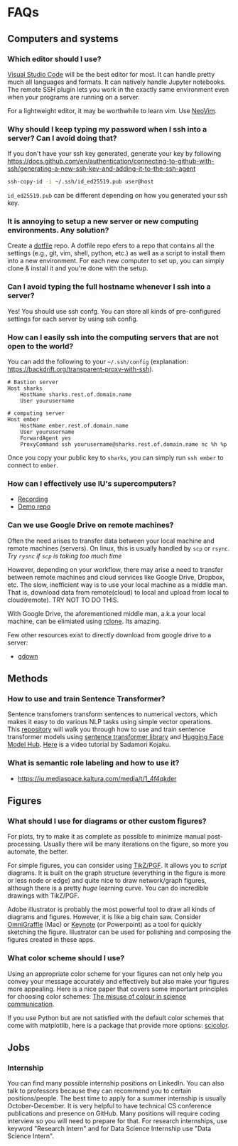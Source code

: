 # FAQs

## Computers and systems 

### Which editor should I use?

[Visual Studio Code](https://code.visualstudio.com) will be the best editor for most. It can handle pretty much all languages and formats. It can natively handle Jupyter notebooks. The remote SSH plugin lets you work in the exactly same environment even when your programs are running on a server. 

For a lightweight editor, it may be worthwhile to learn vim. Use [NeoVim](https://neovim.io). 

### Why should I keep typing my password when I ssh into a server? Can I avoid doing that?

If you don't have your ssh key generated, generate your key by following https://docs.github.com/en/authentication/connecting-to-github-with-ssh/generating-a-new-ssh-key-and-adding-it-to-the-ssh-agent 

```sh
ssh-copy-id -i ~/.ssh/id_ed25519.pub user@host
```

`id_ed25519.pub` can be different depending on how you generated your ssh key. 


### It is annoying to setup a new server or new computing environments. Any solution? 

Create a [dotfile](https://dotfiles.github.io) repo. A dotfile repo efers to a repo that contains all the settings (e.g., git, vim, shell, python, etc.) as well as a script to install them into a new environment. For each new computer to set up, you can simply clone & install it and you're done with the setup. 


### Can I avoid typing the full hostname whenever I ssh into a server?

Yes! You should use ssh confg. You can store all kinds of pre-configured settings for each server by using ssh config. 


### How can I easily ssh into the computing servers that are not open to the world?

You can add the following to your `~/.ssh/config` (explanation: https://backdrift.org/transparent-proxy-with-ssh).

```
# Bastion server
Host sharks
    HostName sharks.rest.of.domain.name
    User yourusername

# computing server
Host ember
    HostName ember.rest.of.domain.name
    User yourusername
    ForwardAgent yes
    ProxyCommand ssh yourusername@sharks.rest.of.domain.name nc %h %p
```

Once you copy your public key to `sharks`, you can simply run `ssh ember` to connect to `ember`. 

### How can I effectively use IU's supercomputers?

- [Recording](https://iu.mediaspace.kaltura.com/media/t/1_dr5mq1ek)
- [Demo repo](https://github.com/yangkcatiu/workflowdemo)

### Can we use Google Drive on remote machines? 

Often the need arises to transfer data between your local machine and remote machines (servers). On linux, this is usually handled by `scp` or `rsync`.  *Try `rysnc` if `scp` is taking too much time*

However, depending on your workflow, there may arise a need to transfer between remote machines and cloud services like Google Drive, Dropbox, etc. The slow, inefficient way is to use your local machine as a middle man. 
That is, download data from remote(cloud) to local and upload from local to cloud(remote). TRY NOT TO DO THIS. 

With Google Drive, the aforementioned middle man, a.k.a your local machine, can be elimiated using [rclone](https://rclone.org/drive/). Its amazing. 

Few other resources exist to directly download from google drive to a server:  
* [gdown](https://github.com/wkentaro/gdown)

## Methods

### How to use and train Sentence Transformer?

Sentence transfomers transform sentences to numerical vectors, which makes it easy to do various NLP tasks using simple vector operations.  
This [repository](https://github.com/skojaku/Practical-Guide-to-Sentence-Transformers) will walk you through how to use and train sentence transformer models using [sentence transformer library](https://www.sbert.net/index.html) and [Hugging Face Model Hub](https://huggingface.co/). [Here](https://iu.mediaspace.kaltura.com/media/t/1_e8qmpqe8) is a  video tutorial by Sadamori Kojaku.

### What is semantic role labeling and how to use it?

- https://iu.mediaspace.kaltura.com/media/t/1_4f4qkder 

## Figures

### What should I use for diagrams or other custom figures?

For plots, try to make it as complete as possible to minimize manual post-processing. Usually there will be many iterations on the figure, so more you automate, the better. 

For simple figures, you can consider using [TikZ/PGF](https://texample.net/tikz/examples/all/). It allows you to _script_ diagrams. It is built on the graph structure (everything in the figure is more or less node or edge) and quite nice to draw network/graph figures, although there is a pretty _huge_ learning curve. You can do incredible drawings with TikZ/PGF. 

Adobe illustrator is probably the most powerful tool to draw all kinds of diagrams and figures. However, it is like a big chain saw. Consider [OmniGraffle](https://www.omnigroup.com/omnigraffle) (Mac) or [Keynote](https://www.apple.com/keynote/) (or Powerpoint) as a tool for quickly sketching the figure. Illustrator can be used for polishing and composing the figures created in these apps. 

### What color scheme should I use?

Using an appropriate color scheme for your figures can not only help you convey your message accurately and effectively but also make your figures more appealing. Here is a nice paper that covers some important principles for choosing color schemes: [The misuse of colour in science communication](https://www.nature.com/articles/s41467-020-19160-7).

If you use Python but are not satisfied with the default color schemes that come with matplotlib, here is a package that provide more options: 
[scicolor](https://github.com/yangkcatiu/scicolor).

## Jobs

### Internship

You can find many possible internship positions on LinkedIn. You can also talk to professors because they can recommend you to certain positions/people. The best time to apply for a summer internship is usually October-December. It is very helpful to have technical CS conference publications and presence on GitHub. Many positions will require coding interview so you will need to prepare for that. For research internships, use keyword "Research Intern" and for Data Science Internship use "Data Science Intern".







